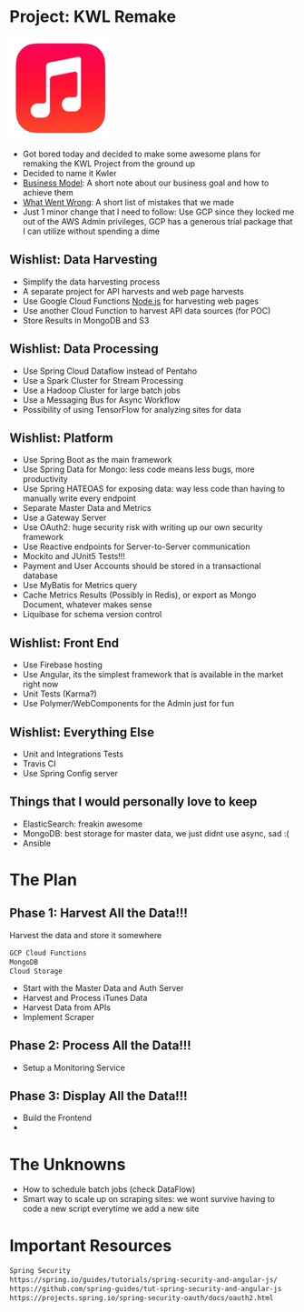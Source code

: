 # Project: KWL Remake
[![KWLer Logo](Assets/KwlerIcons.ico/apple-icon-180x180.png "KWLer Logo")](https://kwler.net)
- Got bored today and decided to make some awesome plans for remaking the KWL Project from the ground up
- Decided to name it Kwler
- [Business Model](BUSINESS_MODEL.md): A short note about our business goal and how to achieve them
- [What Went Wrong](WENT_WRONG.md): A short list of mistakes that we made
- Just 1 minor change that I need to follow: Use GCP since they locked me out of the AWS Admin privileges, GCP has a generous trial package that I can utilize without spending a dime 

## Wishlist: Data Harvesting
- Simplify the data harvesting process
- A separate project for API harvests and web page harvests
- Use Google Cloud Functions [Node.js](POC/poc-headless-chrome) for harvesting web pages
- Use another Cloud Function to harvest API data sources (for POC)
- Store Results in MongoDB and S3

## Wishlist: Data Processing
- Use Spring Cloud Dataflow instead of Pentaho
- Use a Spark Cluster for Stream Processing
- Use a Hadoop Cluster for large batch jobs
- Use a Messaging Bus for Async Workflow
- Possibility of using TensorFlow for analyzing sites for data

## Wishlist: Platform
- Use Spring Boot as the main framework
- Use Spring Data for Mongo: less code means less bugs, more productivity
- Use Spring HATEOAS for exposing data: way less code than having to manually write every endpoint
- Separate Master Data and Metrics
- Use a Gateway Server
- Use OAuth2: huge security risk with writing up our own security framework
- Use Reactive endpoints for Server-to-Server communication
- Mockito and JUnit5 Tests!!!
- Payment and User Accounts should be stored in a transactional database
- Use MyBatis for Metrics query
- Cache Metrics Results (Possibly in Redis), or export as Mongo Document, whatever makes sense
- Liquibase for schema version control

## Wishlist: Front End
- Use Firebase hosting
- Use Angular, its the simplest framework that is available in the market right now
- Unit Tests (Karma?)
- Use Polymer/WebComponents for the Admin just for fun

## Wishlist: Everything Else
- Unit and Integrations Tests
- Travis CI
- Use Spring Config server

## Things that I would personally love to keep
- ElasticSearch: freakin awesome
- MongoDB: best storage for master data, we just didnt use async, sad :(
- Ansible

# The Plan
## Phase 1: Harvest All the Data!!!
Harvest the data and store it somewhere
```
GCP Cloud Functions
MongoDB
Cloud Storage
```
- Start with the Master Data and Auth Server
- Harvest and Process iTunes Data
- Harvest Data from APIs
- Implement Scraper

## Phase 2: Process All the Data!!!
- Setup a Monitoring Service

## Phase 3: Display All the Data!!!
- Build the Frontend
- 

# The Unknowns
- How to schedule batch jobs (check DataFlow)
- Smart way to scale up on scraping sites: we wont survive having to code a new script everytime we add a new site

# Important Resources
```
Spring Security
https://spring.io/guides/tutorials/spring-security-and-angular-js/
https://github.com/spring-guides/tut-spring-security-and-angular-js
https://projects.spring.io/spring-security-oauth/docs/oauth2.html
```
